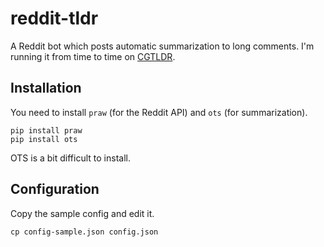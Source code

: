 reddit-tldr
===========

A Reddit bot which posts automatic summarization to long comments. I'm running
it from time to time on [CGTLDR](http://www.reddit.com/user/CGTLDR).

Installation
------------

You need to install `praw` (for the Reddit API) and `ots` (for summarization).

    pip install praw
    pip install ots

OTS is a bit difficult to install.

Configuration
-------------

Copy the sample config and edit it.

    cp config-sample.json config.json
